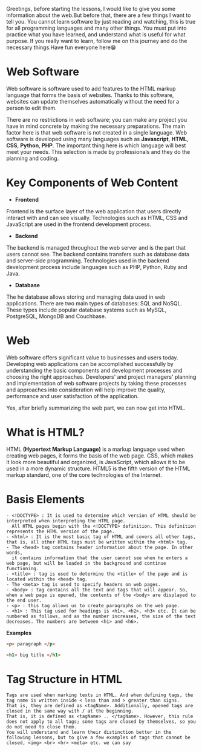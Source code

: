 Greetings, before starting the lessons, I would like to give you some information about the web.But before that, there are a few things I want to tell you.
You cannot learn software by just reading and watching, this is true for all programming languages ​​and many other things. You must put into practice what you have learned, and understand what is useful for what purpose. If you really want to learn, follow me on this journey and do the necessary things.Have fun everyone here😁
# Web Software
Web software is software used to add features to the HTML markup language that forms the basis of websites. Thanks to this software, websites can update themselves automatically without the need for a person to edit them.

There are no restrictions in web software; you can make any project you have in mind concrete by making the necessary preparations. The main factor here is that web software is not created in a single language. Web software is developed using many languages ​​such as **Javascript**, **HTML**, **CSS**, **Python**, **PHP**. The important thing here is which language will best meet your needs. This selection is made by professionals and they do the planning and coding.

# Key Components of Web Content
-  **Frontend**
  
Frontend is the surface layer of the web application that users directly interact with and can see visually. Technologies such as HTML, CSS and JavaScript are used in the frontend development process.
-  **Backend**
  
The backend is managed throughout the web server and is the part that users cannot see. The backend contains transfers such as database data and server-side programming. Technologies used in the backend development process include languages ​​such as PHP, Python, Ruby and Java.
-  **Database**
  
The he database allows storing and managing data used in web applications. There are two main types of databases: SQL and NoSQL. These types include popular database systems such as MySQL, PostgreSQL, MongoDB and Couchbase.
# Web
Web software offers significant value to businesses and users today. Developing web applications can be accomplished successfully by understanding the basic components and development processes and choosing the right approaches. Developers' and project managers' planning and implementation of web software projects by taking these processes and approaches into consideration will help improve the quality, performance and user satisfaction of the application.

Yes, after briefly summarizing the web part, we can now get into HTML.

# What is HTML?
HTML **(Hypertext Markup Language)** is a markup language used when creating web pages, it forms the basis of the web page. CSS, which makes it look more beautiful and organized, is JavaScript, which allows it to be used in a more dynamic structure. HTML5 is the fifth version of the HTML markup standard, one of the core technologies of the Internet.

# Basis Elements
```
- <!DOCTYPE> : It is used to determine which version of HTML should be interpreted when interpreting the HTML page.
  All HTML pages begin with the <!DOCTYPE> definition. This definition represents the HTML version of the page.
- <html> : It is the most basic tag of HTML and covers all other tags, that is, all other HTML tags must be written within the <html> tag.
- The <head> tag contains header information about the page. In other words,
  it contains information that the user cannot see when he enters a web page, but will be loaded in the background and continue functioning.
- <title> : tag is used to determine the <title> of the page and is located within the <head> tag.
- The <meta> tag is used to specify headers on web pages.
- <body> : tag contains all the text and tags that will appear. So, when a web page is opened, the contents of the <body> are displayed to the end user.
- <p> : this tag allows us to create paragraphs on the web page.
- <h1> : This tag used for headings is <h1>, <h2>, <h3> etc. It can be numbered as follows, and as the number increases, the size of the text decreases. The numbers are between <h1> and <h6>.
```
**Examples**
```html
<p> paragraph </p>
```
```html
<h1> big title </h1>
```
# Tag Structure in HTML
```
Tags are used when marking texts in HTML. And when defining tags, the tag name is written inside < less than and > greater than signs.
That is, they are defined as <tagName>. Additionally, opened tags are closed in the same way with / at the beginning.
That is, it is defined as <tagName> .. </tagName>. However, this rule does not apply to all tags; some tags are closed by themselves, so you do not need to close them.
You will understand and learn their distinction better in the following lessons, but to give a few examples of tags that cannot be closed, <img> <br> <hr> <meta> etc. we can say
```
**<test>**
